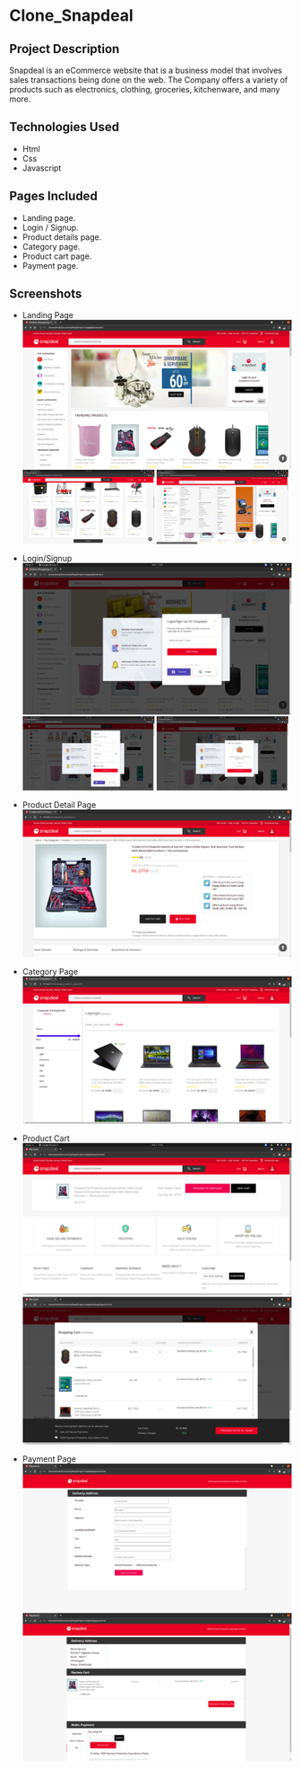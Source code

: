 # Clone_Snapdeal
 
 ## Project Description

 Snapdeal is an eCommerce website that is a business model that involves sales transactions being done on the web. The Company offers a variety of products such as electronics, clothing, groceries, kitchenware, and many more.

 ## Technologies Used
 - Html
 - Css
 - Javascript

 ## Pages Included
 - Landing page.
 - Login / Signup.
 - Product details page.
 - Category page.
 - Product cart page.
 - Payment page.

## Screenshots 
- Landing Page
![Landing Page](./images/preview/Home_top.png)
<img src="./images/preview/Home_product_catalogue.png" width="49%"> <img src="./images/preview/category_nav.png" width="49%">



- Login/Signup
![Login](./images/preview/Login_overlay.png)
<img src="./images/preview/Signup_overlay.png" width="49%"> <img src="./images/preview/otp_overlay.png" width="49%">


- Product Detail Page
![Product Detail Page](./images/preview/product_detail.png)

- Category Page
![Category Page](./images/preview/category_page.png)

- Product Cart
![Product Cart Page](./images/preview/mycart.png)
![Product Cart Overlay](./images/preview/cart_overlay.png)


- Payment Page
![Payment Delivery Page](./images/preview/delivery_address.png)
![Payment Review Page](./images/preview/review_payment.png)






